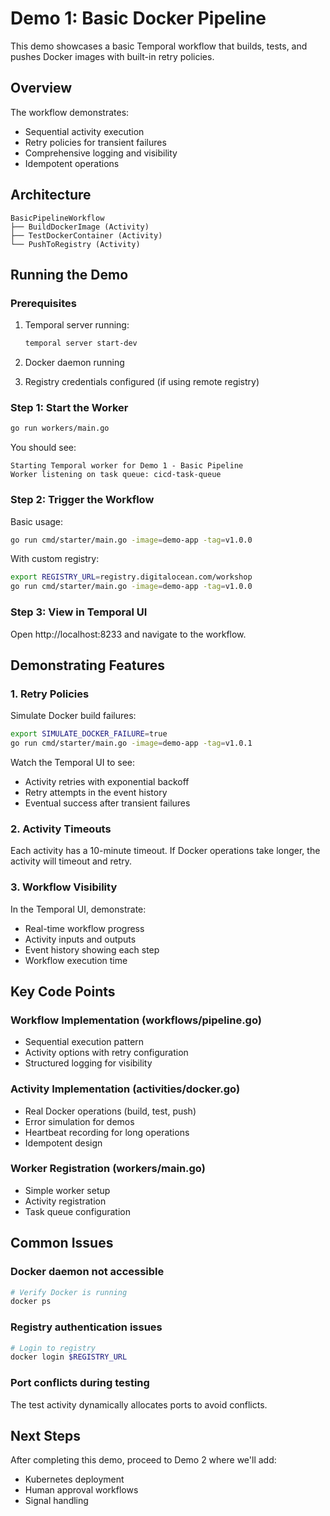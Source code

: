 # Demo 1: Basic Docker Pipeline

This demo showcases a basic Temporal workflow that builds, tests, and pushes Docker images with built-in retry policies.

## Overview

The workflow demonstrates:
- Sequential activity execution
- Retry policies for transient failures
- Comprehensive logging and visibility
- Idempotent operations

## Architecture

```
BasicPipelineWorkflow
├── BuildDockerImage (Activity)
├── TestDockerContainer (Activity)
└── PushToRegistry (Activity)
```

## Running the Demo

### Prerequisites

1. Temporal server running:
   ```bash
   temporal server start-dev
   ```

2. Docker daemon running
3. Registry credentials configured (if using remote registry)

### Step 1: Start the Worker

```bash
go run workers/main.go
```

You should see:
```
Starting Temporal worker for Demo 1 - Basic Pipeline
Worker listening on task queue: cicd-task-queue
```

### Step 2: Trigger the Workflow

Basic usage:
```bash
go run cmd/starter/main.go -image=demo-app -tag=v1.0.0
```

With custom registry:
```bash
export REGISTRY_URL=registry.digitalocean.com/workshop
go run cmd/starter/main.go -image=demo-app -tag=v1.0.0
```

### Step 3: View in Temporal UI

Open http://localhost:8233 and navigate to the workflow.

## Demonstrating Features

### 1. Retry Policies

Simulate Docker build failures:
```bash
export SIMULATE_DOCKER_FAILURE=true
go run cmd/starter/main.go -image=demo-app -tag=v1.0.1
```

Watch the Temporal UI to see:
- Activity retries with exponential backoff
- Retry attempts in the event history
- Eventual success after transient failures

### 2. Activity Timeouts

Each activity has a 10-minute timeout. If Docker operations take longer, the activity will timeout and retry.

### 3. Workflow Visibility

In the Temporal UI, demonstrate:
- Real-time workflow progress
- Activity inputs and outputs
- Event history showing each step
- Workflow execution time

## Key Code Points

### Workflow Implementation (workflows/pipeline.go)

- Sequential execution pattern
- Activity options with retry configuration
- Structured logging for visibility

### Activity Implementation (activities/docker.go)

- Real Docker operations (build, test, push)
- Error simulation for demos
- Heartbeat recording for long operations
- Idempotent design

### Worker Registration (workers/main.go)

- Simple worker setup
- Activity registration
- Task queue configuration

## Common Issues

### Docker daemon not accessible
```bash
# Verify Docker is running
docker ps
```

### Registry authentication issues
```bash
# Login to registry
docker login $REGISTRY_URL
```

### Port conflicts during testing
The test activity dynamically allocates ports to avoid conflicts.

## Next Steps

After completing this demo, proceed to Demo 2 where we'll add:
- Kubernetes deployment
- Human approval workflows
- Signal handling